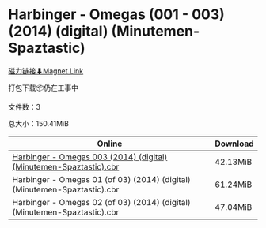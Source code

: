 # Harbinger - Omegas (001 - 003) (2014) (digital) (Minutemen-Spaztastic)

[磁力链接⬇Magnet Link](magnet:?xt=urn:btih:246651d4c037643f6f268c880c7e6f1200f445a9&dn=Harbinger%20-%20Omegas%20%28001%20-%20003%29%20%282014%29%20%28digital%29%20%28Minutemen-Spaztastic%29)

打包下载📦仍在工事中

文件数：3

总大小：150.41MiB

Online | Download
--- | ---
[Harbinger - Omegas 003 (2014) (digital) (Minutemen-Spaztastic).cbr](https://github.com/alicewish/markdown/blob/master/comic/Harbinger-Omegas-003-2014-digital-Minutemen-Spaztastic-cbr.md) | 42.13MiB
Harbinger - Omegas 01 (of 03) (2014) (digital) (Minutemen-Spaztastic).cbr | 61.24MiB
Harbinger - Omegas 02 (of 03) (2014) (digital) (Minutemen-Spaztastic).cbr | 47.04MiB